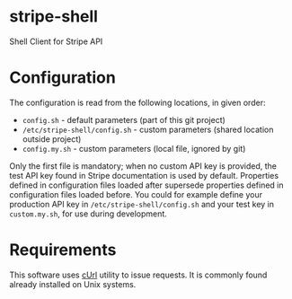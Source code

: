 # stripe-shell
Shell Client for Stripe API

# Configuration

The configuration is read from the following locations,
in given order:

* `config.sh` - default parameters
  (part of this git project)
* `/etc/stripe-shell/config.sh` - custom parameters
  (shared location outside project)
* `config.my.sh` - custom parameters
  (local file, ignored by git)

Only the first file is mandatory; when no custom API key is provided,
the test API key found in Stripe documentation is used by default.
Properties defined in configuration files loaded after supersede
properties defined in configuration files loaded before. You could
for example define your production API key in `/etc/stripe-shell/config.sh`
and your test key in `custom.my.sh`, for use during development.

# Requirements

This software uses [cUrl](https://curl.haxx.se/) utility to issue requests.
It is commonly found already installed on Unix systems.
